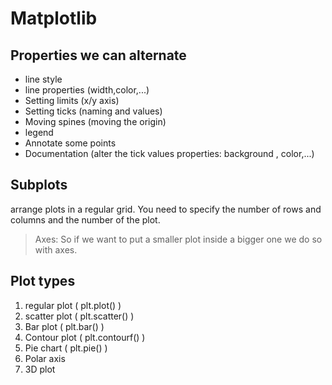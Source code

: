 # Matplotlib 

## Properties we can alternate
- line style
- line properties (width,color,...)
- Setting limits (x/y axis)
- Setting ticks (naming and values)
- Moving spines (moving the origin)
- legend
- Annotate some points
- Documentation (alter the tick values properties: background , color,...)

## Subplots
arrange plots in a regular grid. You need to specify the number of rows and columns and the number of the plot.
> Axes: So if we want to put a smaller plot inside a bigger one we do so with axes.

## Plot types
1. regular plot ( plt.plot() )
2. scatter plot ( plt.scatter() )
3. Bar plot ( plt.bar() )
4. Contour plot ( plt.contourf() )
5. Pie chart ( plt.pie() )
6. Polar axis
7. 3D plot
